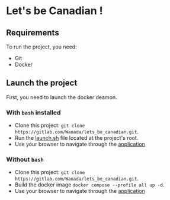 # Let's be Canadian !
## Requirements
To run the project, you need:
- Git
- Docker
## Launch the project
First, you need to launch the docker deamon.
### With `bash` installed
- Clone this project: `git clone https://gitlab.com/Wanada/lets_be_canadian.git`.
- Run the [launch.sh](launch.sh) file located at the project's root.
- Use your browser to navigate through the [application](http://localhost:3000/)
### Without `bash`
- Clone this project: `git clone https://gitlab.com/Wanada/lets_be_canadian.git`.
- Build the docker image `docker compose --profile all up -d`.
- Use your browser to navigate through the [application](http://localhost:3000/)

